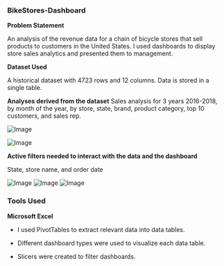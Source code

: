 ### BikeStores-Dashboard

**Problem Statement**

An analysis of the revenue data for a chain of bicycle stores that sell products to customers in the United States. I used dashboards to display store sales analytics and presented them to management.

**Dataset Used**

A historical dataset with 4723 rows and 12 columns. Data is stored in a single table.

**Analyses derived from the dataset**
Sales analysis for 3 years 2016-2018, by month of the year, by store, state, brand, product category, top 10 customers, and sales rep.



![Image](https://github.com/user-attachments/assets/8e5212f2-b798-4503-bb47-c636215d1afd)



![Image](https://github.com/user-attachments/assets/d5f4d5b6-88b4-4bdf-bf29-9ea2b296f291)

**Active filters needed to interact with the data and the dashboard**

State, store name, and order date


![Image](https://github.com/user-attachments/assets/3407d2bc-368c-444b-8bb9-ea5b2afa5535) ![Image](https://github.com/user-attachments/assets/d18d8d04-8233-4ebc-8132-addd714a539f) ![Image](https://github.com/user-attachments/assets/ecebcee3-61cb-44d8-9983-e548abaef559)

### Tools Used

**Microsoft Excel**

- I used PivotTables to extract relevant data into data tables.

- Different dashboard types were used to visualize each data table.

- Slicers were created to filter dashboards.
